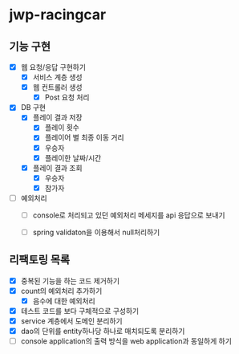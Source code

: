 # jwp-racingcar

## 기능 구현
- [X] 웹 요청/응답 구현하기
  - [X] 서비스 계층 생성
  - [X] 웹 컨트롤러 생성
    - [X] Post 요청 처리
- [X] DB 구현
  - [x] 플레이 결과 저장
    - [X] 플레이 횟수
    - [X] 플레이어 별 최종 이동 거리
    - [X] 우승자
    - [X] 플레이한 날짜/시간
  - [x] 플레이 결과 조회
    - [x] 우승자
    - [x] 참가자
  
- [ ] 예외처리
  - [ ] console로 처리되고 있던 예외처리 메세지를 api 응답으로 보내기
  - [ ] spring validaton을 이용해서 null처리하기


## 리팩토링 목록
- [x] 중복된 기능을 하는 코드 제거하기
- [x] count의 예외처리 추가하기
  - [x] 음수에 대한 예외처리
- [x] 테스트 코드를 보다 구체적으로 구성하기
- [x] service 계층에서 도메인 분리하기 
- [x] dao의 단위를 entity하나당 하나로 매치되도록 분리하기
- [ ] console application의 출력 방식을 web application과 동일하게 하기